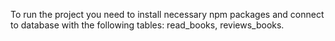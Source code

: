 To run the project you need to install necessary npm packages and connect to database with the following tables: read_books, reviews_books.
